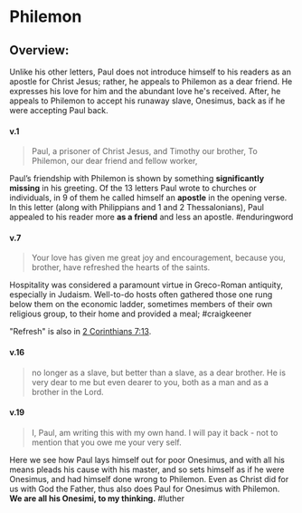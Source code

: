 # Philemon

## Overview:
Unlike his other letters, Paul does not introduce himself to his readers as an apostle for Christ Jesus; rather, he appeals to Philemon as a dear friend. He expresses his love for him and the abundant love he's received. After, he appeals to Philemon to accept his runaway slave, Onesimus, back as if he were accepting Paul back. 

#### v.1
>Paul, a prisoner of Christ Jesus, and Timothy our brother,
	To Philemon, our dear friend and fellow worker,

Paul’s friendship with Philemon is shown by something **significantly missing** in his greeting. Of the 13 letters Paul wrote to churches or individuals, in 9 of them he called himself an **apostle** in the opening verse. In this letter (along with Philippians and 1 and 2 Thessalonians), Paul appealed to his reader more **as a friend** and less an apostle.
#enduringword 

#### v.7
>Your love has given me great joy and encouragement, because you, brother, have refreshed the hearts of the saints.

Hospitality was considered a paramount virtue in Greco-Roman antiquity, especially in Judaism. Well-to-do hosts often gathered those one rung below them on the economic ladder, sometimes members of their own religious group, to their home and provided a meal;
#craigkeener 

"Refresh" is also in [2 Corinthians 7:13](2Cor7#v.13).

#### v.16
>no longer as a slave, but better than a slave, as a dear brother. He is very dear to me but even dearer to you, both as a man and as a brother in the Lord.

#### v.19
>I, Paul, am writing this with my own hand. I will pay it back - not to mention that you owe me your very self.

Here we see how Paul lays himself out for poor Onesimus, and with all his means pleads his cause with his master, and so sets himself as if he were Onesimus, and had himself done wrong to Philemon. Even as Christ did for us with God the Father, thus also does Paul for Onesimus with Philemon. **We are all his Onesimi, to my thinking.**
#luther